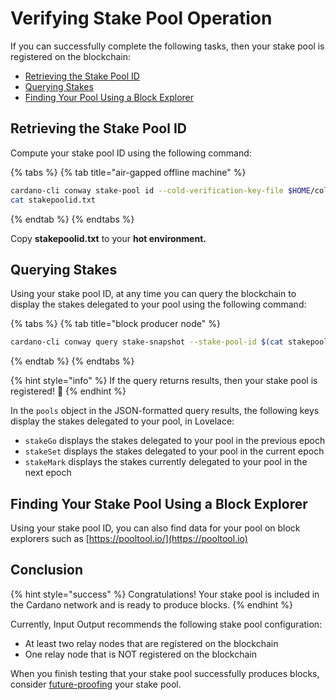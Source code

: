 # Verifying Stake Pool Operation

If you can successfully complete the following tasks, then your stake pool is registered on the blockchain:

- [Retrieving the Stake Pool ID](#poolid)
- [Querying Stakes](#stakes)
- [Finding Your Pool Using a Block Explorer](#explorer)

## Retrieving the Stake Pool ID<a href="#poolid" id="poolid"></a>

Compute your stake pool ID using the following command:

{% tabs %}
{% tab title="air-gapped offline machine" %}
```bash
cardano-cli conway stake-pool id --cold-verification-key-file $HOME/cold-keys/node.vkey --output-format hex > stakepoolid.txt
cat stakepoolid.txt
```
{% endtab %}
{% endtabs %}

Copy **stakepoolid.txt** to your **hot environment.**

## Querying Stakes<a href="#stakes" id="stakes"></a>

Using your stake pool ID, at any time you can query the blockchain to display the stakes delegated to your pool using the following command:

{% tabs %}
{% tab title="block producer node" %}
```bash
cardano-cli conway query stake-snapshot --stake-pool-id $(cat stakepoolid.txt) --mainnet 
```
{% endtab %}
{% endtabs %}

{% hint style="info" %}
If the query returns results, then your stake pool is registered! :clap:
{% endhint %}

In the `pools` object in the JSON-formatted query results, the following keys display the stakes delegated to your pool, in Lovelace:

- `stakeGo` displays the stakes delegated to your pool in the previous epoch
- `stakeSet` displays the stakes delegated to your pool in the current epoch
- `stakeMark` displays the stakes currently delegated to your pool in the next epoch

## Finding Your Stake Pool Using a Block Explorer<a href="#explorer" id="explorer"></a>

Using your stake pool ID, you can also find data for your pool on block explorers such as [https://pooltool.io/](https://pooltool.io)

## Conclusion

{% hint style="success" %}
Congratulations! Your stake pool is included in the Cardano network and is ready to produce blocks.
{% endhint %}

Currently, Input Output recommends the following stake pool configuration:

- At least two relay nodes that are registered on the blockchain
- One relay node that is NOT registered on the blockchain

When you finish testing that your stake pool successfully produces blocks, consider [future-proofing](../part-i-installation/prerequisites.md#futureproof) your stake pool.